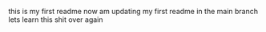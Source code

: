 this is my first readme
now am updating my first readme in the main branch
lets learn this shit over again
